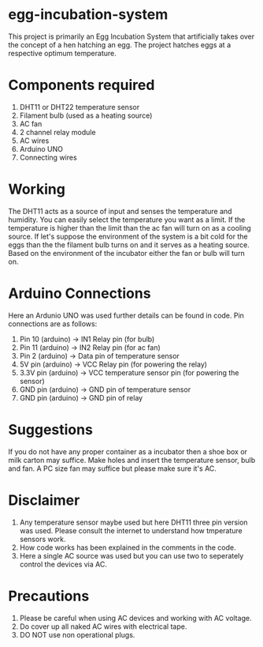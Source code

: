 # egg-incubation-system
This project is primarily an Egg Incubation System that artificially takes over the concept of a hen hatching an egg. The project hatches eggs at a respective optimum temperature.

# Components required
1. DHT11 or DHT22 temperature sensor
2. Filament bulb (used as a heating source)
3. AC fan
4. 2 channel relay module
5. AC wires
6. Arduino UNO
7. Connecting wires

# Working
The DHT11 acts as a source of input and senses the temperature and humidity. You can easily select the temperature you want as a limit. If the temperature is higher than the limit than the ac fan will turn on as a cooling source. If let's suppose the environment of the system is a bit cold for the eggs than the the filament bulb turns on and it serves as a heating source. Based on the environment of the incubator either the fan or bulb will turn on.

# Arduino Connections
Here an Ardunio UNO was used further details can be found in code. Pin connections are as follows:
1. Pin 10 (arduino) -> IN1 Relay pin (for bulb)
2. Pin 11 (arduino) -> IN2 Relay pin (for ac fan)
3. Pin 2 (arduino) -> Data pin of temperature sensor
4. 5V pin (arduino) -> VCC Relay pin (for powering the relay)
5. 3.3V pin (arduino) -> VCC temperature sensor pin (for powering the sensor)
6. GND pin (arduino) -> GND pin of temperature sensor
7. GND pin (arduino) -> GND pin of relay

# Suggestions
If you do not have any proper container as a incubator then a shoe box or milk carton may suffice. Make holes and insert the temperature sensor, bulb and fan.
A PC size fan may suffice but please make sure it's AC.

# Disclaimer
1. Any temperature sensor maybe used but here DHT11 three pin version was used. Please consult the internet to understand how tmperature sensors work.
2. How code works has been explained in the comments in the code.
3. Here a single AC source was used but you can use two to seperately control the devices via AC.

# Precautions
1. Please be careful when using AC devices and working with AC voltage.
2. Do cover up all naked AC wires with electrical tape.
3. DO NOT use non operational plugs.
